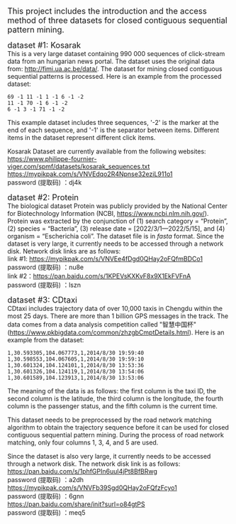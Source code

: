 <font size="4">This project includes the introduction and the access method of three datasets for closed contiguous sequential pattern mining.</font><br />

<font size="4">dataset #1: Kosarak</font><br />
This is a very large dataset containing 990 000 sequences of click-stream data from an hungarian news portal.
The dataset uses the original data from: http://fimi.ua.ac.be/data/. The dataset for mining closed contiguous sequential patterns is processed. Here is an example from the processed dataset:  

```
69 -1 11 -1 1 -1 6 -1 -2  
11 -1 70 -1 6 -1 -2  
6 -1 3 -1 71 -1 -2  
```
This example dataset includes three sequences, '-2' is the marker at the end of each sequence, and '-1' is the separator between items. Different items in the dataset represent different click items.  

Kosarak Dataset are currently available from the following websites:  
https://www.philippe-fournier-viger.com/spmf/datasets/kosarak_sequences.txt  
https://mypikpak.com/s/VNVEdqo2R4Npnse32eziL911o1  
password (提取码) ：dj4k <br />


<font size="4">dataset #2: Protein </font><br /> 
The biological dataset Protein was publicly provided by the National Center for Biotechnology Information (NCBI, https://www.ncbi.nlm.nih.gov/). Protein was extracted by the conjunction of (1) search category = “Protein”, (2) species =  “Bacteria”, (3) release date = [2022/3/1—2022/5/15], and (4) organism = “Escherichia coli”. The dataset file is in _fasta_ format. 
Since the dataset is very large, it currently needs to be accessed through a network disk. Network disk links are as follows:  
link #1: https://mypikpak.com/s/VNVEe4fDgd0QHay2oFQfmBDCo1  
password (提取码) ：nu8e  
link #2：https://pan.baidu.com/s/1KPEVsKXKvF8x9X1EkFVFnA   
password (提取码) ：lszn <br />


<font size="4">dataset #3: CDtaxi</font><br />
CDtaxi includes trajectory data of over 10,000 taxis in Chengdu within the most 25 days. There are more than 1 billion GPS messages in the track. The data comes from a data analysis competition called "智慧中国杯" (https://www.pkbigdata.com/common/zhzgbCmptDetails.html). Here is an example from the dataset:  

```
1,30.593305,104.067773,1,2014/8/30 19:59:40
1,30.598553,104.067605,1,2014/8/30 19:59:10
1,30.601324,104.124101,1,2014/8/30 13:53:36
1,30.601326,104.124119,1,2014/8/30 13:54:06
1,30.601589,104.123913,1,2014/8/30 13:53:06
```

The meaning of the data is as follows: the first column is the taxi ID, the second column is the latitude, the third column is the longitude, the fourth column is the passenger status, and the fifth column is the current time. 

This dataset needs to be preprocessed by the road network matching algorithm to obtain the trajectory sequence before it can be used for closed contiguous sequential pattern mining. During the process of road network matching, only four columns 1, 3, 4, and 5 are used.

Since the dataset is also very large, it currently needs to be accessed through a network disk. The network disk link is as follows:
https://pan.baidu.com/s/1phfGPIn6uul4jPt8BfBRwg  
password (提取码) ：a2dh
https://mypikpak.com/s/VNVFb39Sgd0QHay2oFQfzFcyo1  
password (提取码) ：6gnn  
https://pan.baidu.com/share/init?surl=o84gtPS  
password (提取码) ：meq5
